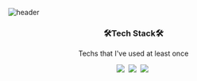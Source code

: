 ![header](https://capsule-render.vercel.app/api?type=waving&color=gradient&customColorList=0,2,5,5,30&height=300&section=header&text=Shin%20Jeong%20Heum&fontSize=90&animation=twinkling)

<h3 align="center"> 🛠Tech Stack🛠 </h3>
<p align="center"> Techs that I've used at least once </p>

<p align="center">
  <img src="https://img.shields.io/badge/Python-3766AB?style=flat-square&logo=Python&logoColor=white"/>&nbsp
  <img src="https://img.shields.io/badge/C-007396?style=flat-square&logo=c&logoColor=white"/>&nbsp
  <img src="https://img.shields.io/badge/R-00599C?style=flat-square&logo=r&logoColor=white"/>&nbsp
